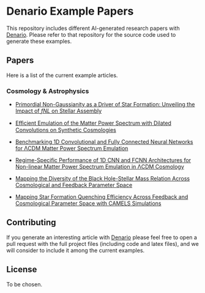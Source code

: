 # Denario Example Papers

This repository includes different AI-generated research papers with [Denario](https://github.com/AstroPilot-AI/Denario). Please refer to that repository for the source code used to generate these examples.

## Papers

Here is a list of the current example articles.

### Cosmology & Astrophysics

- [Primordial Non-Gaussianity as a Driver of Star Formation: Unveiling the Impact of *fNL* on Stellar Assembly](papers/astro/Project1/Example.pdf)

- [Eﬀicient Emulation of the Matter Power Spectrum with Dilated Convolutions on Synthetic Cosmologies](papers/astro/Project2/Example.pdf)

- [Benchmarking 1D Convolutional and Fully Connected Neural Networks for ΛCDM Matter Power Spectrum Emulation](papers/astro/Project3/Example.pdf)

- [Regime-Specific Performance of 1D CNN and FCNN Architectures for Non-linear Matter Power Spectrum Emulation in ΛCDM Cosmology](papers/astro/Project4/Example.pdf)

- [Mapping the Diversity of the Black Hole-Stellar Mass Relation Across Cosmological and Feedback Parameter Space](papers/astro/Project5/Example.pdf)

- [Mapping Star Formation Quenching Efficiency Across Feedback and Cosmological Parameter Space with CAMELS Simulations](papers/astro/Project6/Example.pdf)

## Contributing

If you generate an interesting article with [Denario](https://github.com/AstroPilot-AI/Denario) please feel free to open a pull request with the full project files (including code and latex files), and we will consider to include it among the current examples.

## License

To be chosen.
